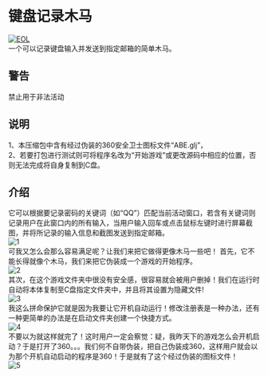 # 键盘记录木马
[![EOL](https://img.shields.io/badge/Status-EOL-lightgrey.svg?style=flat-square)]()  
一个可以记录键盘输入并发送到指定邮箱的简单木马。
## 警告
禁止用于非法活动
## 说明
1、本压缩包中含有经过伪装的360安全卫士图标文件“ABE.glj”，  
2、若要打包进行测试则可将程序名改为“开始游戏”或更改源码中相应的位置，否则无法完成将自身复制到C盘。
## 介绍
它可以根据要记录密码的关键词（如“QQ”）匹配当前活动窗口，若含有关键词则记录用户在此窗口内的所有输入，当用户输入回车或点击鼠标左键时进行屏幕截图，并将所记录的输入信息和截图发送到指定邮箱。  
![1](http://img.blog.csdn.net/20150309214837529)  
可我又怎么会那么容易满足呢？让我们来把它做得更像木马一些吧！ 首先，它不能长得就像个木马，我们来把它伪装成一个游戏的开始程序。  
![2](http://img.blog.csdn.net/20150309214847716)  
其次，在这个游戏文件夹中很没有安全感，很容易就会被用户删掉！我们在运行时自动将本体复制至C盘指定文件夹中，并且将其设置为隐藏文件!  
![3](http://img.blog.csdn.net/20150309214857544)  
我这么拼命保护它就是因为我要让它开机自动运行！修改注册表是一种办法，还有一种更简单的办法是在启动文件夹创建一个快捷方式。  
![4](http://img.blog.csdn.net/20150309214905469)  
不要以为就这样就完了！这时用户一定会察觉：疑，我昨天下的游戏怎么会开机启动？于是打开了360。。。我们何不自带伪装，把自己伪装成360，这样用户就会以为那个开机自动启动的程序是360！于是就有了这个经过伪装的图标文件！  
![5](http://img.blog.csdn.net/20150309214802212)  
